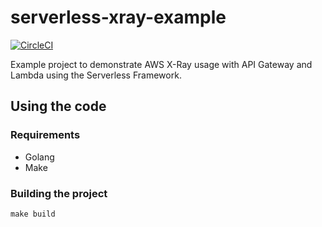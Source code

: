 # serverless-xray-example

[![CircleCI](https://circleci.com/gh/fstehle/serverless-xray-example.svg?style=shield)](https://circleci.com/gh/fstehle/serverless-xray-example)

Example project to demonstrate AWS X-Ray usage with API Gateway and Lambda using the Serverless Framework.

## Using the code

### Requirements

* Golang
* Make

### Building the project

```
make build
```

